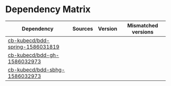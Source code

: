# Dependency Matrix

Dependency | Sources | Version | Mismatched versions
---------- | ------- | ------- | -------------------
[cb-kubecd/bdd-spring-1586031819](https://github.com/cb-kubecd/bdd-spring-1586031819.git) |  | []() | 
[cb-kubecd/bdd-gh-1586032973](https://github.com/cb-kubecd/bdd-gh-1586032973.git) |  | []() | 
[cb-kubecd/bdd-sbhg-1586032973](https://github.com/cb-kubecd/bdd-sbhg-1586032973.git) |  | []() | 
